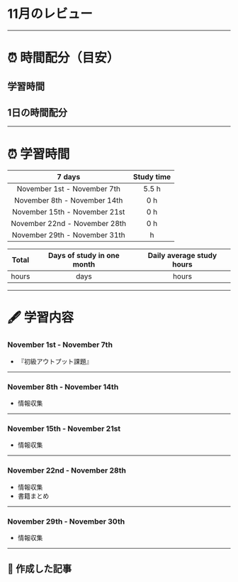 # 11月のレビュー
---

# ⏰ 時間配分（目安）
## 学習時間
 
## 1日の時間配分

---

# ⏰ 学習時間
| 7 days | Study time |
| :---: | :---: |
| November 1st - November 7th | 5.5 h |
| November 8th - November 14th | 0 h |
| November 15th - November 21st | 0 h |
| November 22nd - November 28th | 0 h |
| November 29th - November 31th |  h |

| Total | Days of study in one month | Daily average study hours |
| :---: | :---: | :---: |
|  hours |  days |  hours |
---


# 🖋️ 学習内容
### November 1st - November 7th 
- 『初級アウトプット課題』
---


### November 8th - November 14th
- 情報収集
---


### November 15th - November 21st
- 情報収集
---


### November 22nd - November 28th
- 情報収集
- 書籍まとめ
---


### November 29th - November 30th
- 情報収集
---


## 📰 作成した記事
